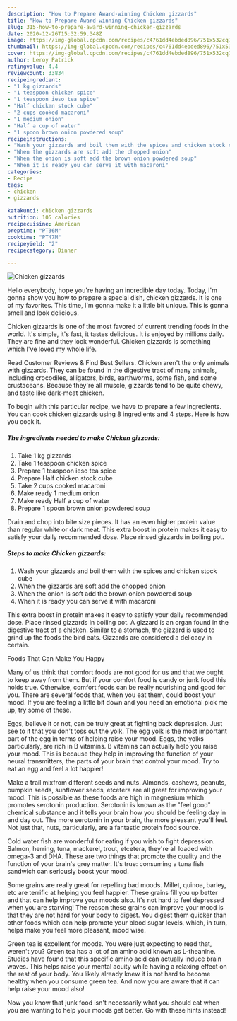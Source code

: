 ```yaml
---
description: "How to Prepare Award-winning Chicken gizzards"
title: "How to Prepare Award-winning Chicken gizzards"
slug: 315-how-to-prepare-award-winning-chicken-gizzards
date: 2020-12-26T15:32:59.348Z
image: https://img-global.cpcdn.com/recipes/c4761dd4ebded896/751x532cq70/chicken-gizzards-recipe-main-photo.jpg
thumbnail: https://img-global.cpcdn.com/recipes/c4761dd4ebded896/751x532cq70/chicken-gizzards-recipe-main-photo.jpg
cover: https://img-global.cpcdn.com/recipes/c4761dd4ebded896/751x532cq70/chicken-gizzards-recipe-main-photo.jpg
author: Leroy Patrick
ratingvalue: 4.4
reviewcount: 33834
recipeingredient:
- "1 kg gizzards"
- "1 teaspoon chicken spice"
- "1 teaspoon ieso tea spice"
- "Half chicken stock cube"
- "2 cups cooked macaroni"
- "1 medium onion"
- "Half a cup of water"
- "1 spoon brown onion powdered soup"
recipeinstructions:
- "Wash your gizzards and boil them with the spices and chicken stock cube"
- "When the gizzards are soft add the chopped onion"
- "When the onion is soft add the brown onion powdered soup"
- "When it is ready you can serve it with macaroni"
categories:
- Recipe
tags:
- chicken
- gizzards

katakunci: chicken gizzards 
nutrition: 105 calories
recipecuisine: American
preptime: "PT36M"
cooktime: "PT47M"
recipeyield: "2"
recipecategory: Dinner

---
```



![Chicken gizzards](https://img-global.cpcdn.com/recipes/c4761dd4ebded896/751x532cq70/chicken-gizzards-recipe-main-photo.jpg)

Hello everybody, hope you're having an incredible day today. Today, I'm gonna show you how to prepare a special dish, chicken gizzards. It is one of my favorites. This time, I'm gonna make it a little bit unique. This is gonna smell and look delicious.

Chicken gizzards is one of the most favored of current trending foods in the world. It's simple, it's fast, it tastes delicious. It is enjoyed by millions daily. They are fine and they look wonderful. Chicken gizzards is something which I've loved my whole life.

Read Customer Reviews &amp; Find Best Sellers. Chicken aren&#39;t the only animals with gizzards. They can be found in the digestive tract of many animals, including crocodiles, alligators, birds, earthworms, some fish, and some crustaceans. Because they&#39;re all muscle, gizzards tend to be quite chewy, and taste like dark-meat chicken.


To begin with this particular recipe, we have to prepare a few ingredients. You can cook chicken gizzards using 8 ingredients and 4 steps. Here is how you cook it.

<!--inarticleads1-->

##### The ingredients needed to make Chicken gizzards:

1. Take 1 kg gizzards
1. Take 1 teaspoon chicken spice
1. Prepare 1 teaspoon ieso tea spice
1. Prepare Half chicken stock cube
1. Take 2 cups cooked macaroni
1. Make ready 1 medium onion
1. Make ready Half a cup of water
1. Prepare 1 spoon brown onion powdered soup


Drain and chop into bite size pieces. It has an even higher protein value than regular white or dark meat. This extra boost in protein makes it easy to satisfy your daily recommended dose. Place rinsed gizzards in boiling pot. 

<!--inarticleads2-->

##### Steps to make Chicken gizzards:

1. Wash your gizzards and boil them with the spices and chicken stock cube
1. When the gizzards are soft add the chopped onion
1. When the onion is soft add the brown onion powdered soup
1. When it is ready you can serve it with macaroni


This extra boost in protein makes it easy to satisfy your daily recommended dose. Place rinsed gizzards in boiling pot. A gizzard is an organ found in the digestive tract of a chicken. Similar to a stomach, the gizzard is used to grind up the foods the bird eats. Gizzards are considered a delicacy in certain. 

Foods That Can Make You Happy


Many of us think that comfort foods are not good for us and that we ought to keep away from them. But if your comfort food is candy or junk food this holds true. Otherwise, comfort foods can be really nourishing and good for you. There are several foods that, when you eat them, could boost your mood. If you are feeling a little bit down and you need an emotional pick me up, try some of these.

Eggs, believe it or not, can be truly great at fighting back depression. Just see to it that you don't toss out the yolk. The egg yolk is the most important part of the egg in terms of helping raise your mood. Eggs, the yolks particularly, are rich in B vitamins. B vitamins can actually help you raise your mood. This is because they help in improving the function of your neural transmitters, the parts of your brain that control your mood. Try to eat an egg and feel a lot happier!

Make a trail mixfrom different seeds and nuts. Almonds, cashews, peanuts, pumpkin seeds, sunflower seeds, etcetera are all great for improving your mood. This is possible as these foods are high in magnesium which promotes serotonin production. Serotonin is known as the "feel good" chemical substance and it tells your brain how you should be feeling day in and day out. The more serotonin in your brain, the more pleasant you'll feel. Not just that, nuts, particularly, are a fantastic protein food source.

Cold water fish are wonderful for eating if you wish to fight depression. Salmon, herring, tuna, mackerel, trout, etcetera, they're all loaded with omega-3 and DHA. These are two things that promote the quality and the function of your brain's grey matter. It's true: consuming a tuna fish sandwich can seriously boost your mood. 

Some grains are really great for repelling bad moods. Millet, quinoa, barley, etc are terrific at helping you feel happier. These grains fill you up better and that can help improve your moods also. It's not hard to feel depressed when you are starving! The reason these grains can improve your mood is that they are not hard for your body to digest. You digest them quicker than other foods which can help promote your blood sugar levels, which, in turn, helps make you feel more pleasant, mood wise.

Green tea is excellent for moods. You were just expecting to read that, weren't you? Green tea has a lot of an amino acid known as L-theanine. Studies have found that this specific amino acid can actually induce brain waves. This helps raise your mental acuity while having a relaxing effect on the rest of your body. You likely already knew it is not hard to become healthy when you consume green tea. And now you are aware that it can help raise your mood also!

Now you know that junk food isn't necessarily what you should eat when you are wanting to help your moods get better. Go  with  these hints  instead!

